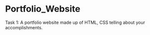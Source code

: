 # Portfolio_Website
Task 1:
A portfolio website made up of HTML, CSS telling about your accomplishments.
